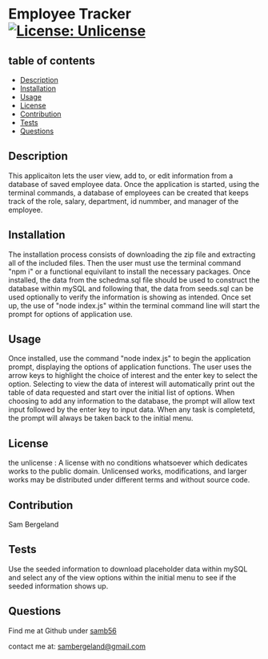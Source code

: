 # Employee Tracker [![License: Unlicense](https://img.shields.io/badge/license-Unlicense-blue.svg)](http://unlicense.org/)
  ## table of contents
  - [Description](#description)
  - [Installation](#installation)
  - [Usage](#usage)
  - [License](#license)
  - [Contribution](#contribution)
  - [Tests](#tests)
  - [Questions](#questions)

  ## Description 
  This applicaiton lets the user view, add to, or edit information from a database of saved employee data. Once the application is started, using the terminal commands, a database of employees can be created that keeps track of the role, salary, department, id nummber, and manager of the employee. 

  ## Installation 
  The installation process consists of downloading the zip file and extracting all of the included files. Then the user must use the terminal command "npm i" or a functional equivilant to install the necessary packages. Once installed, the data from the schedma.sql file should be used to construct the database within mySQL and following that, the data from seeds.sql can be used optionally to verify the information is showing as intended. Once set up, the use of "node index.js" within the terminal command line will start the prompt for options of application use.

  ## Usage 
  Once installed, use the command "node index.js" to begin the application prompt, displaying the options of application functions. The user uses the arrow keys to highlight the choice of interest and the  enter key to select the option. Selecting to view the data of interest will automatically print out the table of data requested and start over the initial list of options. When choosing to add any information to the database, the prompt will allow text input followed by the enter key to input data. When any task is completetd, the prompt will always be taken back to the initial menu.

  ## License 
  the unlicense :
  A license with no conditions whatsoever which dedicates works to the public domain. Unlicensed works, modifications, and larger works may be distributed under different terms and without source code.

  ## Contribution 
  Sam Bergeland

  ## Tests 
  Use the seeded information to download placeholder data within mySQL and select any of the view options within the initial menu to see if the seeded information shows up.

  ## Questions 
  Find me at Github under [samb56](https://github.com/samb56)

  contact me at:
  [sambergeland@gmail.com](mailto:sambergeland@gmail.com)


